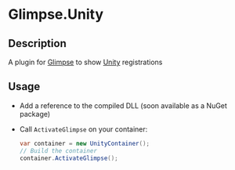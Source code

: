 # Glimpse.Unity

## Description
A plugin for [Glimpse](http://getglimpse.com/) to show [Unity](https://unity.codeplex.com/) registrations

## Usage
- Add a reference to the compiled DLL (soon available as a NuGet package)
- Call `ActivateGlimpse` on your container:

  ```cs
  var container = new UnityContainer();
  // Build the container
  container.ActivateGlimpse();
  ```
